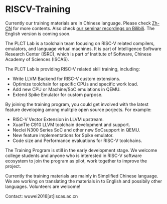 # RISCV-Training

Currently our training materials are in Chinese language. Please check [Zh-CN](README.cn.md) for more contents.
Also check [our seminar recordings on Bilibili](https://space.bilibili.com/296494084).
The English version is coming soon.

The PLCT Lab is a toolchain team focusing on RISC-V related compilers, emulators, and language virtual machines.
It is part of Intelligence Software Research Center (ISRC), which is part of Institute of Software,
Chinese Academy of Sciences (ISCAS).

The PLCT Lab is providing RISC-V related skill training, including:
- Write LLVM Backend for RISC-V custom extensions.
- Optimize toolchain for specific CPUs and specific work load.
- Add new CPU or Machine/SoC emulations in QEMU.
- Extend Spike Emulator for custom purpose.

By joining the training program, you could get involved with the latest feature developing
among mulitple open source porjects. For example:
- RISC-V Vector Extension in LLVM upstream.
- XuanTie C910 LLVM toolchain development and support.
- Neclei N300 Series SoC and other new SoCsupport in QEMU.
- New feature implementations for Spike emulator.
- Code size and Performance evaluations for RISC-V toolchains.

The Training Program is still in the early development stage. We welcome college students and anyone who is
interested in RISC-V software ecosystem to join the program as pilot, work together to improve the project.

Currently the training materials are mainly in Simplified Chinese language. We are working on translating
the materials in to English and possibily other languages. Volunteers are welcome!

Contact: wuwei2016[at]iscas.ac.cn

